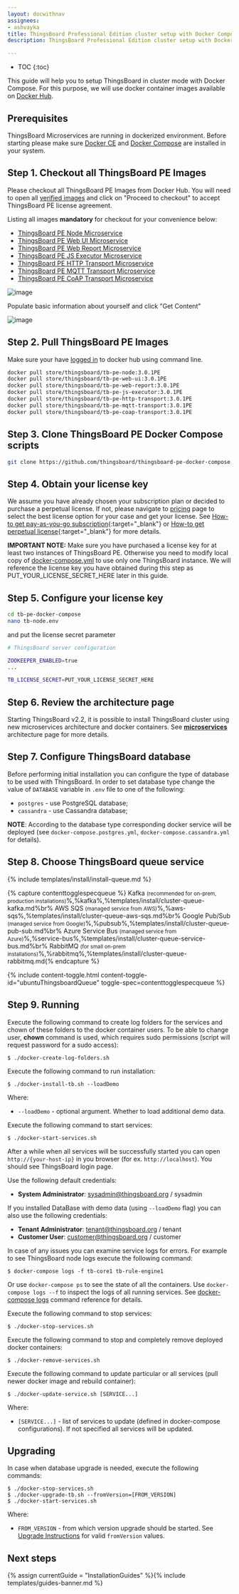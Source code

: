 ```yaml
---
layout: docwithnav
assignees:
- ashvayka
title: ThingsBoard Professional Edition cluster setup with Docker Compose guide
description: ThingsBoard Professional Edition cluster setup with Docker Compose guide

---
```


* TOC
{:toc}

This guide will help you to setup ThingsBoard in cluster mode with Docker Compose. 
For this purpose, we will use docker container images available on [Docker Hub](https://hub.docker.com/search?q=thingsboard&type=image&image_filter=store).  

## Prerequisites

ThingsBoard Microservices are running in dockerized environment.
Before starting please make sure [Docker CE](https://docs.docker.com/install/) and [Docker Compose](https://docs.docker.com/compose/install/) are installed in your system. 

## Step 1. Checkout all ThingsBoard PE Images

Please checkout all ThingsBoard PE Images from Docker Hub.
You will need to open all [verified images](https://hub.docker.com/search?q=thingsboard&type=image&image_filter=store) and click on "Proceed to checkout" to accept ThingsBoard PE license agreement.

Listing all images **mandatory** for checkout for your convenience below:

 - [ThingsBoard PE Node Microservice](https://hub.docker.com/_/thingsboard-pe-node)  
 - [ThingsBoard PE Web UI Microservice](https://hub.docker.com/_/thingsboard-pe-web-ui)
 - [ThingsBoard PE Web Report Microservice](https://hub.docker.com/_/thingsboard-pe-web-report) 
 - [ThingsBoard PE JS Executor Microservice](https://hub.docker.com/_/thingsboard-pe-js-executor)
 - [ThingsBoard PE HTTP Transport Microservice](https://hub.docker.com/_/thingsboard-pe-http-transport)    
 - [ThingsBoard PE MQTT Transport Microservice](https://hub.docker.com/_/thingsboard-pe-mqtt-transport)
 - [ThingsBoard PE CoAP Transport Microservice](https://hub.docker.com/_/thingsboard-pe-coap-transport) 


![image](/images/user-guide/install/docker-pe/checkout-pe-node.png)


Populate basic information about yourself and click "Get Content"


![image](/images/user-guide/install/docker-pe/details.png)
 

## Step 2. Pull ThingsBoard PE Images

Make sure your have [logged in](https://docs.docker.com/engine/reference/commandline/login/) to docker hub using command line.

```bash
docker pull store/thingsboard/tb-pe-node:3.0.1PE
docker pull store/thingsboard/tb-pe-web-ui:3.0.1PE
docker pull store/thingsboard/tb-pe-web-report:3.0.1PE
docker pull store/thingsboard/tb-pe-js-executor:3.0.1PE
docker pull store/thingsboard/tb-pe-http-transport:3.0.1PE
docker pull store/thingsboard/tb-pe-mqtt-transport:3.0.1PE
docker pull store/thingsboard/tb-pe-coap-transport:3.0.1PE
```

## Step 3. Clone ThingsBoard PE Docker Compose scripts

```bash
git clone https://github.com/thingsboard/thingsboard-pe-docker-compose.git tb-pe-docker-compose
```

## Step 4. Obtain your license key

We assume you have already chosen your subscription plan or decided to purchase a perpetual license. 
If not, please navigate to [pricing](/pricing/) page to select the best license option for your case and get your license. 
See [How-to get pay-as-you-go subscription](https://www.youtube.com/watch?v=dK-QDFGxWek){:target="_blank"} or [How-to get perpetual license](https://www.youtube.com/watch?v=GPe0lHolWek){:target="_blank"} for more details.

**IMPORTANT NOTE:** Make sure you have purchased a license key for at least two instances of ThingsBoard PE. Otherwise you need to modify local copy of 
[docker-compose.yml](https://github.com/thingsboard/thingsboard-pe-docker-compose/blob/master/docker-compose.yml) to use only one ThingsBoard instance. 
We will reference the license key you have obtained during this step as PUT_YOUR_LICENSE_SECRET_HERE later in this guide.


## Step 5. Configure your license key

```bash
cd tb-pe-docker-compose
nano tb-node.env
```

and put the license secret parameter

```bash
# ThingsBoard server configuration

ZOOKEEPER_ENABLED=true
...

TB_LICENSE_SECRET=PUT_YOUR_LICENSE_SECRET_HERE
```


## Step 6. Review the architecture page

Starting ThingsBoard v2.2, it is possible to install ThingsBoard cluster using new microservices architecture and docker containers. 
See [**microservices**](/docs/reference/msa/) architecture page for more details.

## Step 7. Configure ThingsBoard database

Before performing initial installation you can configure the type of database to be used with ThingsBoard.
In order to set database type change the value of `DATABASE` variable in `.env` file to one of the following:

- `postgres` - use PostgreSQL database;
- `cassandra` - use Cassandra database;

**NOTE**: According to the database type corresponding docker service will be deployed (see `docker-compose.postgres.yml`, `docker-compose.cassandra.yml` for details).

## Step 8. Choose ThingsBoard queue service 

{% include templates/install/install-queue.md %}

{% capture contenttogglespecqueue %}
Kafka <small>(recommended for on-prem, production installations)</small>%,%kafka%,%templates/install/cluster-queue-kafka.md%br%
AWS SQS <small>(managed service from AWS)</small>%,%aws-sqs%,%templates/install/cluster-queue-aws-sqs.md%br%
Google Pub/Sub <small>(managed service from Google)</small>%,%pubsub%,%templates/install/cluster-queue-pub-sub.md%br%
Azure Service Bus <small>(managed service from Azure)</small>%,%service-bus%,%templates/install/cluster-queue-service-bus.md%br%
RabbitMQ <small>(for small on-prem installations)</small>%,%rabbitmq%,%templates/install/cluster-queue-rabbitmq.md{% endcapture %}

{% include content-toggle.html content-toggle-id="ubuntuThingsboardQueue" toggle-spec=contenttogglespecqueue %} 

## Step 9. Running

Execute the following command to create log folders for the services and chown of these folders to the docker container users. 
To be able to change user, **chown** command is used, which requires sudo permissions (script will request password for a sudo access): 

`
$ ./docker-create-log-folders.sh
`

Execute the following command to run installation:

`
$ ./docker-install-tb.sh --loadDemo
`

Where:

- `--loadDemo` - optional argument. Whether to load additional demo data.

Execute the following command to start services:

`
$ ./docker-start-services.sh
`

After a while when all services will be successfully started you can open `http://{your-host-ip}` in you browser (for ex. `http://localhost`).
You should see ThingsBoard login page.

Use the following default credentials:

- **System Administrator**: sysadmin@thingsboard.org / sysadmin

If you installed DataBase with demo data (using `--loadDemo` flag) you can also use the following credentials:

- **Tenant Administrator**: tenant@thingsboard.org / tenant
- **Customer User**: customer@thingsboard.org / customer

In case of any issues you can examine service logs for errors.
For example to see ThingsBoard node logs execute the following command:

`
$ docker-compose logs -f tb-core1 tb-rule-engine1
`

Or use `docker-compose ps` to see the state of all the containers.
Use `docker-compose logs --f` to inspect the logs of all running services.
See [docker-compose logs](https://docs.docker.com/compose/reference/logs/) command reference for details.

Execute the following command to stop services:

`
$ ./docker-stop-services.sh
`

Execute the following command to stop and completely remove deployed docker containers:

`
$ ./docker-remove-services.sh
`

Execute the following command to update particular or all services (pull newer docker image and rebuild container):

`
$ ./docker-update-service.sh [SERVICE...]
`

Where:

- `[SERVICE...]` - list of services to update (defined in docker-compose configurations). If not specified all services will be updated.

## Upgrading

In case when database upgrade is needed, execute the following commands:

```
$ ./docker-stop-services.sh
$ ./docker-upgrade-tb.sh --fromVersion=[FROM_VERSION]
$ ./docker-start-services.sh
```

Where:

- `FROM_VERSION` - from which version upgrade should be started. See [Upgrade Instructions](https://thingsboard.io/docs/user-guide/install/upgrade-instructions) for valid `fromVersion` values.


## Next steps

{% assign currentGuide = "InstallationGuides" %}{% include templates/guides-banner.md %}

